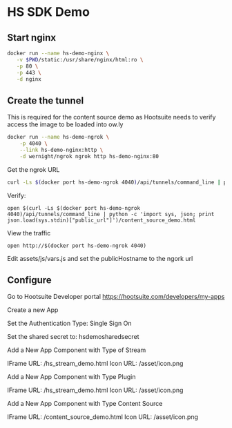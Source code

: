# HS SDK Demo

## Start nginx

```sh
docker run --name hs-demo-nginx \
   -v $PWD/static:/usr/share/nginx/html:ro \
   -p 80 \
   -p 443 \
   -d nginx
````

## Create the tunnel

This is required for the content source demo as Hootsuite needs to verify access
the image to be loaded into ow.ly

```sh
docker run --name hs-demo-ngrok \
    -p 4040 \
    --link hs-demo-nginx:http \
    -d wernight/ngrok ngrok http hs-demo-nginx:80
````

Get the ngrok URL

```sh
curl -Ls $(docker port hs-demo-ngrok 4040)/api/tunnels/command_line | python -c 'import sys, json; print json.load(sys.stdin)["public_url"]'
````

Verify:

````
open $(curl -Ls $(docker port hs-demo-ngrok 4040)/api/tunnels/command_line | python -c 'import sys, json; print json.load(sys.stdin)["public_url"]')/content_source_demo.html
````

View the traffic

````
open http://$(docker port hs-demo-ngrok 4040)
````

Edit assets/js/vars.js and set the publicHostname to the ngork url

## Configure

Go to Hootsuite Developer portal https://hootsuite.com/developers/my-apps

Create a new App

Set the Authentication Type: Single Sign On

Set the shared secret to: hsdemosharedsecret

Add a New App Component with Type of Stream

IFrame URL: <ngrok url>/hs_stream_demo.html
Icon URL: <ngrok url>/asset/icon.png

Add a New App Component with Type Plugin

IFrame URL: <ngrok url>/hs_stream_demo.html
Icon URL: <ngrok url>/asset/icon.png

Add a New App Component with Type Content Source

IFrame URL: <ngrok url>/content_source_demo.html
Icon URL: <ngrok url>/asset/icon.png
